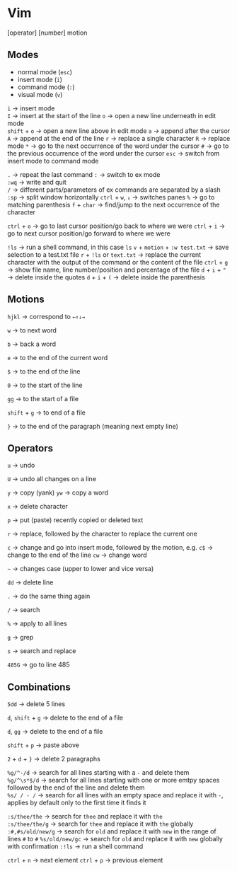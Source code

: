# Vim

[operator] [number] motion

## Modes

- normal mode (`esc`)
- insert mode (`i`)
- command mode (`:`)
- visual mode (`v`)

`i` -> insert mode  
`I` -> insert at the start of the line
`o` -> open a new line underneath in edit mode  
`shift` + `o` -> open a new line above in edit mode
`a` -> append after the cursor  
`A` -> append at the end of the line
`r` -> replace a single character
`R` -> replace mode
`*` -> go to the next occurrence of the word under the cursor
`#` -> go to the previous occurrence of the word under the cursor
`esc` -> switch from insert mode to command mode

`.` -> repeat the last command
`:` -> switch to ex mode  
`:wq` -> write and quit  
`/` -> different parts/parameters of ex commands are separated by a slash
`:sp` -> split window horizontally
`ctrl` + `w`, `↓` -> switches panes
`%` -> go to matching parenthesis
`f` + `char` -> find/jump to the next occurrence of the character

`ctrl` + `o` -> go to last cursor position/go back to where we were
`ctrl` + `i` -> go to next cursor position/go forward to where we were

`!ls` -> run a shell command, in this case `ls`
`v` + `motion` + `:w test.txt` -> save selection to a test.txt file
`r` + `!ls` or `text.txt` -> replace the current character with the output of the command or the content of the file
`ctrl` + `g` -> show file name, line number/position and percentage of the file
`d` + `i` + `"` -> delete inside the quotes
`d` + `i` + `(` -> delete inside the parenthesis

## Motions

`hjkl` -> correspond to `←↑↓→`

`w` -> to next word

`b` -> back a word

`e` -> to the end of the current word

`$` -> to the end of the line

`0` -> to the start of the line

`gg` -> to the start of a file

`shift` + `g` -> to end of a file

`}` -> to the end of the paragraph (meaning next empty line)

## Operators

`u` -> undo

`U` -> undo all changes on a line

`y` -> copy (yank)
`yw` -> copy a word

`x` -> delete character

`p` -> put (paste) recently copied or deleted text

`r` -> replace, followed by the character to replace the current one

`c` -> change and go into insert mode, followed by the motion, e.g.
    `c$` -> change to the end of the line
    `cw` -> change word

`~` -> changes case (upper to lower and vice versa)

`dd` -> delete line

`.` -> do the same thing again

`/` -> search

`%` -> apply to all lines

`g` -> grep

`s` -> search and replace

`485G` -> go to line 485

## Combinations

`5dd` -> delete 5 lines

`d`, `shift` + `g` -> delete to the end of a file

`d`, `gg` -> delete to the end of a file

`shift` + `p` -> paste above

`2` + `d` + `}` -> delete 2 paragraphs

`%g/^-/d` -> search for all lines starting with a `-` and delete them  
`%g/^\s*$/d` -> search for all lines starting with one or more emtpy spaces followed by the end of the line and delete them  
`%s/ / - /` -> search for all lines with an empty space and replace it with ` - `, applies by default only to the first time it finds it  

`:s/thee/the` -> search for `thee` and replace it with `the`  
`:s/thee/the/g` -> search for `thee` and replace it with `the` globally
`:#,#s/old/new/g` -> search for `old` and replace it with `new` in the range of lines `#` to `#`
`%s/old/new/gc` -> search for `old` and replace it with `new` globally with confirmation
`:!ls` -> run a shell command

`ctrl` + `n` -> next element
`ctrl` + `p` -> previous element
